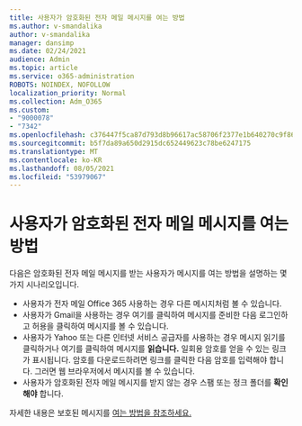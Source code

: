 ```yaml
---
title: 사용자가 암호화된 전자 메일 메시지를 여는 방법
ms.author: v-smandalika
author: v-smandalika
manager: dansimp
ms.date: 02/24/2021
audience: Admin
ms.topic: article
ms.service: o365-administration
ROBOTS: NOINDEX, NOFOLLOW
localization_priority: Normal
ms.collection: Adm_O365
ms.custom:
- "9000078"
- "7342"
ms.openlocfilehash: c376447f5ca87d793d8b96617ac58706f2377e1b640270c9f861c4475b85cf72
ms.sourcegitcommit: b5f7da89a650d2915dc652449623c78be6247175
ms.translationtype: MT
ms.contentlocale: ko-KR
ms.lasthandoff: 08/05/2021
ms.locfileid: "53979067"
---
```

# <a name="how-users-open-an-encrypted-email-message"></a>사용자가 암호화된 전자 메일 메시지를 여는 방법

다음은 암호화된 전자 메일 메시지를 받는 사용자가 메시지를 여는 방법을 설명하는 몇 가지 시나리오입니다.

- 사용자가 전자 메일 Office 365 사용하는 경우 다른 메시지처럼 볼 수 있습니다.
- 사용자가 Gmail을 사용하는 경우 여기를  클릭하여 메시지를 준비한 다음 로그인하고 허용을 클릭하여  메시지를 볼 수 있습니다.
- 사용자가 Yahoo 또는 다른 인터넷 서비스 공급자를 사용하는  경우 메시지 읽기를 클릭하거나 여기를 클릭하여 메시지를 **읽습니다.** 일회용 암호를 얻을 수 있는 링크가 표시됩니다. 암호를 다운로드하려면 링크를 클릭한 다음 암호를 입력해야 합니다. 그러면 웹 브라우저에서 메시지를 볼 수 있습니다.
- 사용자가 암호화된 전자 메일 메시지를 받지 않는 경우 스팸  또는 정크 폴더를 **확인해야** 합니다.

자세한 내용은 보호된 메시지를 [여는 방법을 참조하세요.](https://support.microsoft.com/topic/how-do-i-open-a-protected-message-1157a286-8ecc-4b1e-ac43-2a608fbf3098)